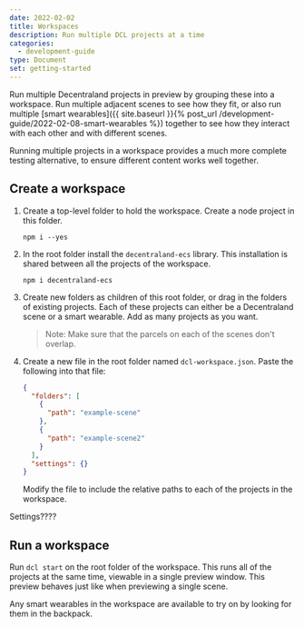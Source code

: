 ```yaml
---
date: 2022-02-02
title: Workspaces
description: Run multiple DCL projects at a time
categories:
  - development-guide
type: Document
set: getting-started
---
```


Run multiple Decentraland projects in preview by grouping these into a workspace. Run multiple adjacent scenes to see how they fit, or also run multiple [smart wearables]({{ site.baseurl }}{% post_url /development-guide/2022-02-08-smart-wearables %}) together to see how they interact with each other and with different scenes.

Running multiple projects in a workspace provides a much more complete testing alternative, to ensure different content works well together.

## Create a workspace

1. Create a top-level folder to hold the workspace. Create a node project in this folder.

   `npm i --yes`

2. In the root folder install the `decentraland-ecs` library. This installation is shared between all the projects of the workspace.

   `npm i decentraland-ecs`

3. Create new folders as children of this root folder, or drag in the folders of existing projects. Each of these projects can either be a Decentraland scene or a smart wearable. Add as many projects as you want.

   > Note: Make sure that the parcels on each of the scenes don't overlap.

4. Create a new file in the root folder named `dcl-workspace.json`. Paste the following into that file:

   ```json
   {
     "folders": [
       {
         "path": "example-scene"
       },
       {
         "path": "example-scene2"
       }
     ],
     "settings": {}
   }
   ```

   Modify the file to include the relative paths to each of the projects in the workspace.

Settings????

## Run a workspace

Run `dcl start` on the root folder of the workspace. This runs all of the projects at the same time, viewable in a single preview window. This preview behaves just like when previewing a single scene.

Any smart wearables in the workspace are available to try on by looking for them in the backpack.

